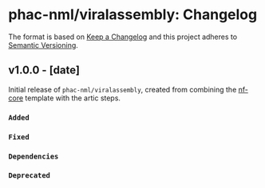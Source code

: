 # phac-nml/viralassembly: Changelog

The format is based on [Keep a Changelog](https://keepachangelog.com/en/1.0.0/)
and this project adheres to [Semantic Versioning](https://semver.org/spec/v2.0.0.html).

## v1.0.0 - [date]

Initial release of `phac-nml/viralassembly`, created from combining the [nf-core](https://nf-co.re/) template with the artic steps.

### `Added`

### `Fixed`

### `Dependencies`

### `Deprecated`

